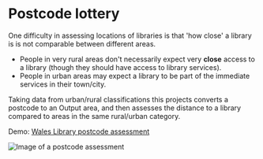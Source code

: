 Postcode lottery
================

One difficulty in assessing locations of libraries is that 'how close' a library is is not comparable between different areas.

- People in very rural areas don't necessarily expect very **close** access to a library (though they should have access to library services).
- People in urban areas may expect a library to be part of the immediate services in their town/city.

Taking data from urban/rural classifications this projects converts a postcode to an Output area, and then assesses the distance to a library compared to areas in the same rural/urban category.

Demo: [Wales Library postcode assessment](https://walespostcodes.librarydata.uk/)

![Image of a postcode assessment](https://raw.githubusercontent.com/LibrariesHacked/geography-librarydata/master/images/postcode.png)